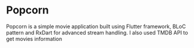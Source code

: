 # Popcorn
Popcorn is a simple movie application built using Flutter framework, BLoC pattern and RxDart for advanced stream handling.
I also used TMDB API to get movies information
